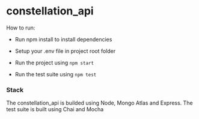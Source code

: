 # constellation_api

How to run:

- Run npm install to install dependencies

- Setup your .env file in project root folder

- Run the project using ```npm start```

- Run the test suite using ```npm test```


### Stack

The constellation_api is builded using Node, Mongo Atlas and Express.
The test suite is built using Chai and Mocha